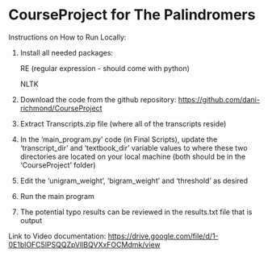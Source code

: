 # CourseProject for The Palindromers

Instructions on How to Run Locally:

1. Install all needed packages:

    RE (regular expression - should come with python)
    
    NLTK
    
2. Download the code from the github repository: https://github.com/dani-richmond/CourseProject
3. Extract Transcripts.zip file (where all of the transcripts reside)
4. In the ‘main_program.py’ code (in Final Scripts), update the ‘transcript_dir’ and ‘textbook_dir’ variable values to where these two directories are located on your local machine (both should be in the ‘CourseProject’ folder)
5. Edit the ‘unigram_weight’, ‘bigram_weight’ and ‘threshold’ as desired
6. Run the main program
7. The potential typo results can be reviewed in the results.txt file that is output

Link to Video documentation: https://drive.google.com/file/d/1-0E1blOFC5lPSQQZpVIlBQVXxFOCMdmk/view
